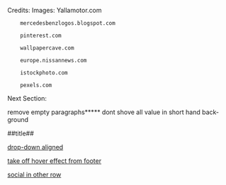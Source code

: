 Credits:
    Images: 
        Yallamotor.com

        mercedesbenzlogos.blogspot.com
        
        pinterest.com
        
        wallpapercave.com
        
        europe.nissannews.com
        
        istockphoto.com
        
        pexels.com

Next Section:


 remove empty paragraphs*****
 dont shove all value in short hand back-ground

 ##title##

<a href="https://ibb.co/vk9LtKX">
 
 
 
  




drop-down aligned

take off hover effect from footer

social in other row

 




